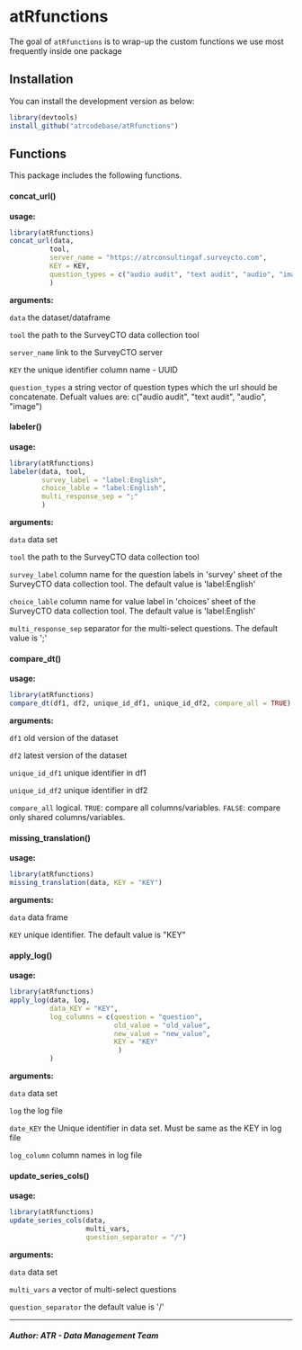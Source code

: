 
# atRfunctions

<!-- badges: start -->
<!-- badges: end -->

The goal of `atRfunctions` is to wrap-up the custom functions we use most frequently inside one package

## Installation

You can install the development version as below:

``` r
library(devtools)
install_github("atrcodebase/atRfunctions")
```

## Functions
This package includes the following functions.

#### concat_url()

**usage:**

```r
library(atRfunctions)
concat_url(data,
          tool,
          server_name = "https://atrconsultingaf.surveycto.com",
          KEY = KEY,
          question_types = c("audio audit", "text audit", "audio", "image")
          )
```

**arguments:**

  `data` the dataset/dataframe

  `tool` the path to the SurveyCTO data collection tool

  `server_name` link to the SurveyCTO server

  `KEY` the unique identifier column name - UUID

  `question_types` a string vector of question types which the url should be concatenate.
  Defualt values are: c("audio audit", "text audit", "audio", "image")
  
#### labeler()

**usage:**

```r
library(atRfunctions)
labeler(data, tool,
        survey_label = "label:English",
        choice_lable = "label:English",
        multi_response_sep = ";"
        )
```

**arguments:**

  `data` data set

  `tool` the path to the SurveyCTO data collection tool

  `survey_label` column name for the question labels in 'survey' sheet of the SurveyCTO data collection tool. The default value is 'label:English'

  `choice_lable` column name for value label in 'choices' sheet of the SurveyCTO data collection tool. The default value is 'label:English'

  `multi_response_sep` separator for the multi-select questions. The default value is ';'
  
#### compare_dt()

**usage:**

```r
library(atRfunctions)
compare_dt(df1, df2, unique_id_df1, unique_id_df2, compare_all = TRUE)
```

**arguments:**

  `df1` old version of the dataset

  `df2` latest version of the dataset

  `unique_id_df1` unique identifier in df1

  `unique_id_df2` unique identifier in df2
  
  `compare_all` logical. `TRUE`: compare all columns/variables. `FALSE`: compare only shared columns/variables.


#### missing_translation()

**usage:**

```r
library(atRfunctions)
missing_translation(data, KEY = "KEY")
```

**arguments:**

  `data` data frame
  
  `KEY` unique identifier. The default value is "KEY"


#### apply_log()

**usage:**

```r
library(atRfunctions)
apply_log(data, log,
          data_KEY = "KEY",
          log_columns = c(question = "question",
                          old_value = "old_value",
                          new_value = "new_value",
                          KEY = "KEY"
                           )
          )
```

**arguments:**

  `data` data set

  `log`	the log file

  `date_KEY` the Unique identifier in data set. Must be same as the KEY in log file

  `log_column` column names in log file
  
#### update_series_cols()

**usage:**

```r
library(atRfunctions)
update_series_cols(data,
                   multi_vars,
                   question_separator = "/")
```

**arguments:**

  `data` data set

  `multi_vars` a vector of multi-select questions

  `question_separator` the default value is '/'

***
##### Author: ATR - Data Management Team
